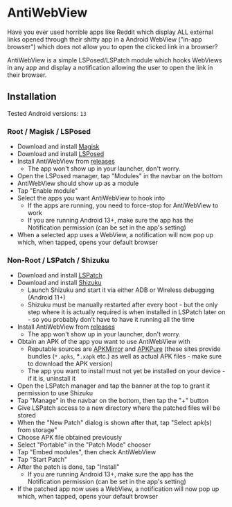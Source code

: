 # AntiWebView

Have you ever used horrible apps like Reddit which display ALL external links opened through their
shitty app in a Android WebView ("in-app browser") which does not allow you to open the clicked link
in a browser?

AntiWebView is a simple LSPosed/LSPatch module which hooks WebViews in any app and display a
notification allowing the user to open the link in their browser.

## Installation 

Tested Android versions: `13`

### Root / Magisk / LSPosed

* Download and install [Magisk](https://github.com/topjohnwu/Magisk)
* Download and install [LSPosed](https://github.com/LSPosed/LSPosed)
* Install AntiWebView from [releases](https://github.com/1fexd/AntiWebView/releases)
    * The app won't show up in your launcher, don't worry.
* Open the LSPosed manager, tap "Modules" in the navbar on the bottom
* AntiWebView should show up as a module
* Tap "Enable module"
* Select the apps you want AntiWebView to hook into
    * If the apps are running, you need to force-stop for AntiWebView to work 
    * If you are running Android 13+, make sure the app has the Notification permission (can be set in the app's setting)
* When a selected app uses a WebView, a notification will now pop up which, when tapped, opens your default browser

### Non-Root / LSPatch / Shizuku

* Download and install [LSPatch](https://github.com/LSPosed/LSPatch)
* Download and install [Shizuku](https://github.com/RikkaApps/Shizuku)
    * Launch Shizuku and start it via either ADB or Wireless debugging (Android 11+)
    * Shizuku must be manually restarted after every boot - but the only step where it is actually required is when installed in LSPatch later on - so you probably don't have to have it running all the time
* Install AntiWebView from [releases](https://github.com/1fexd/AntiWebView/releases)
    * The app won't show up in your launcher, don't worry.
* Obtain an APK of the app you want to use AntiWebView with
    * Reputable sources are [APKMirror](apkmirror.com) and [APKPure](apkpure.com) (these sites provide bundles (`*.apks`, *`.xapk` etc.) as well as actual APK files - make sure to download the APK version)
    * The app you want to install must not yet be installed on your device - if it is, uninstall it
* Open the LSPatch manager and tap the banner at the top to grant it permission to use Shizuku
* Tap "Manage" in the navbar on the bottom, then tap the "+" button
* Give LSPatch access to a new directory where the patched files will be stored
* When the "New Patch" dialog is shown after that, tap "Select apk(s) from storage"
* Choose APK file obtained previously
* Select "Portable" in the "Patch Mode" chooser
* Tap "Embed modules", then check AntiWebView
* Tap "Start Patch"
* After the patch is done, tap "Install"
    * If you are running Android 13+, make sure the app has the Notification permission (can be set in the app's setting) 
* If the patched app now uses a WebView, a notification will now pop up which, when tapped, opens your default browser
